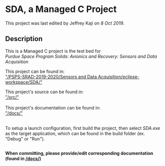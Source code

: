 # SDA, a Managed C Project
This project was last edited by Jeffrey Kaji on *8 Oct 2019*. <br/>

## Description
This is a Managed C project is the test bed for <br/>
*Purdue Space Program Solids: Avionics and Recovery: Sensors and Data Acquisition*

This project can be found in: <br/>
["/PSPS-SRAD-2019-2020/Sensors and Data Acquisition/eclipse-workspace/SDA/"](../SDA/)

This project's source can be found in: <br/>
["/src/"](/src/) <br/><br/>
This project's documentation can be found in: <br/>
["/docs/"](/docs/) <br/><br/>

To setup a launch configuration, first build the project, then select *SDA.exe* 
as the target application, which can be found in the build folder 
(ex. "Debug" or "Run").

## 
#### When committing, please provide/edit corresponding documentation (found in [/docs/](/docs))